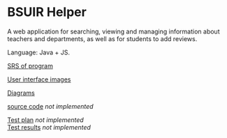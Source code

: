 # BSUIR Helper

A web application for searching, viewing and managing information about teachers and departments, as well as for students to add reviews.

Language: Java + JS.

[SRS of program](https://github.com/FroZzeLs/sdlc_lab3/blob/main/Requirements/SRS.md)

[User interface images](https://github.com/FroZzeLs/sdlc_lab3/tree/main/Mockups)

[Diagrams](https://github.com/FroZzeLs/sdlc_lab3/tree/main/Diagrams)

[source code]() _not implemented_

[Test plan]() _not implemented_ <br>
[Test results]() _not implemented_